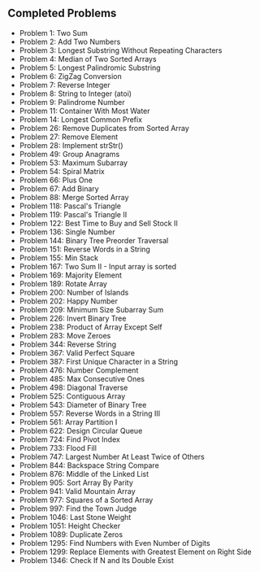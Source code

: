 ## Completed Problems
- Problem 1: Two Sum
- Problem 2: Add Two Numbers
- Problem 3: Longest Substring Without Repeating Characters
- Problem 4: Median of Two Sorted Arrays
- Problem 5: Longest Palindromic Substring
- Problem 6: ZigZag Conversion
- Problem 7: Reverse Integer
- Problem 8: String to Integer (atoi)
- Problem 9: Palindrome Number
- Problem 11: Container With Most Water
- Problem 14: Longest Common Prefix
- Problem 26: Remove Duplicates from Sorted Array
- Problem 27: Remove Element
- Problem 28: Implement strStr()
- Problem 49: Group Anagrams
- Problem 53: Maximum Subarray
- Problem 54: Spiral Matrix
- Problem 66: Plus One
- Problem 67: Add Binary
- Problem 88: Merge Sorted Array
- Problem 118: Pascal's Triangle
- Problem 119: Pascal's Triangle II
- Problem 122: Best Time to Buy and Sell Stock II
- Problem 136: Single Number
- Problem 144: Binary Tree Preorder Traversal
- Problem 151: Reverse Words in a String
- Problem 155: Min Stack
- Problem 167: Two Sum II - Input array is sorted
- Problem 169: Majority Element
- Problem 189: Rotate Array
- Problem 200: Number of Islands
- Problem 202: Happy Number
- Problem 209: Minimum Size Subarray Sum
- Problem 226: Invert Binary Tree
- Problem 238: Product of Array Except Self
- Problem 283: Move Zeroes
- Problem 344: Reverse String
- Problem 367: Valid Perfect Square
- Problem 387: First Unique Character in a String
- Problem 476: Number Complement
- Problem 485: Max Consecutive Ones
- Problem 498: Diagonal Traverse
- Problem 525: Contiguous Array
- Problem 543: Diameter of Binary Tree
- Problem 557: Reverse Words in a String III
- Problem 561: Array Partition I
- Problem 622: Design Circular Queue
- Problem 724: Find Pivot Index
- Problem 733: Flood Fill
- Problem 747: Largest Number At Least Twice of Others
- Problem 844: Backspace String Compare
- Problem 876: Middle of the Linked List
- Problem 905: Sort Array By Parity
- Problem 941: Valid Mountain Array
- Problem 977: Squares of a Sorted Array
- Problem 997: Find the Town Judge
- Problem 1046: Last Stone Weight
- Problem 1051: Height Checker
- Problem 1089: Duplicate Zeros
- Problem 1295: Find Numbers with Even Number of Digits
- Problem 1299: Replace Elements with Greatest Element on Right Side
- Problem 1346: Check If N and Its Double Exist